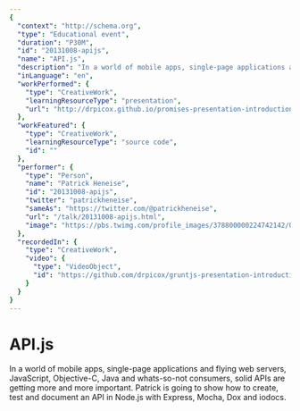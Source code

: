 ```yaml
---
{
  "context": "http://schema.org",
  "type": "Educational event",
  "duration": "P30M",
  "id": "20131008-apijs",
  "name": "API.js",
  "description": "In a world of mobile apps, single-page applications and flying web servers, JavaScript, Objective-C, Java and whats-so-not consumers, solid APIs are getting more and more important. Patrick is going to show how to create, test and document an API in Node.js with Express, Mocha, Dox and iodocs.",
  "inLanguage": "en",
  "workPerformed": {
    "type": "CreativeWork",
    "learningResourceType": "presentation",
    "url": "http://drpicox.github.io/promises-presentation-introduction/#/"
  },
  "workFeatured": {
    "type": "CreativeWork",
    "learningResourceType": "source code",
    "id": ""
  },
  "performer": {
    "type": "Person",
    "name": "Patrick Heneise",
    "id": "20131008-apijs",
    "twitter": "patrickheneise",
    "sameAs": "https://twitter.com/@patrickheneise",
    "url": "/talk/20131008-apijs.html",
    "image": "https://pbs.twimg.com/profile_images/378800000224742142/08202013f258efa63247928de108be68.jpeg"
  },
  "recordedIn": {
    "type": "CreativeWork",
    "video": {
      "type": "VideoObject",
      "id": "https://github.com/drpicox/gruntjs-presentation-introduction"
    }
  }
}
---
```

# API.js

In a world of mobile apps, single-page applications and flying web servers, JavaScript, Objective-C, Java and whats-so-not consumers, solid APIs are getting more and more important. Patrick is going to show how to create, test and document an API in Node.js with Express, Mocha, Dox and iodocs.